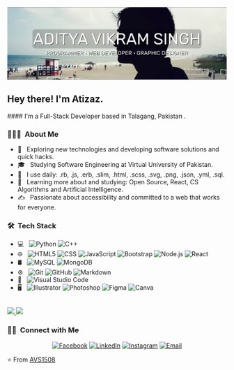 <img src="https://raw.githubusercontent.com/AVS1508/AVS1508/master/assets/Aditya%20Vikram%20Singh%20Banner.png">

<h2> Hey there! I'm Atizaz.</h2>
#### I'm a Full-Stack Developer based in Talagang, Pakistan .
<h3> 👨🏻‍💻 &nbsp;About Me </h3>

- 🤔 &nbsp; Exploring new technologies and developing software solutions and quick hacks.
- 🎓 &nbsp; Studying Software Engineering at Virtual University of Pakistan.
- 💼 &nbsp; I use daily: .rb, .js, .erb, .slim, .html, .scss, .svg, .png, .json, .yml, .sql.
- 🌱 &nbsp; Learning more about and studying: Open Source, React, CS Algorithms and Artificial Intelligence.
- ✍️ &nbsp; Passionate about accessibility and committed to a web that works for everyone.

<h3> 🛠 &nbsp;Tech Stack</h3>

- 💻 &nbsp;
  ![Python](https://img.shields.io/badge/-Python-333333?style=flat&logo=python)
  ![C++](https://img.shields.io/badge/-C++-333333?style=flat&logo=C%2B%2B&logoColor=00599C)
- 🌐 &nbsp;
  ![HTML5](https://img.shields.io/badge/-HTML5-333333?style=flat&logo=HTML5)
  ![CSS](https://img.shields.io/badge/-CSS-333333?style=flat&logo=CSS3&logoColor=1572B6)
  ![JavaScript](https://img.shields.io/badge/-JavaScript-333333?style=flat&logo=javascript)
  ![Bootstrap](https://img.shields.io/badge/-Bootstrap-333333?style=flat&logo=bootstrap&logoColor=563D7C)
  ![Node.js](https://img.shields.io/badge/-Node.js-333333?style=flat&logo=node.js)
  ![React](https://img.shields.io/badge/-React-333333?style=flat&logo=react)
- 🛢 &nbsp;
  ![MySQL](https://img.shields.io/badge/-MySQL-333333?style=flat&logo=mysql)
  ![MongoDB](https://img.shields.io/badge/-MongoDB-333333?style=flat&logo=mongodb)
- ⚙️ &nbsp;
  ![Git](https://img.shields.io/badge/-Git-333333?style=flat&logo=git)
  ![GitHub](https://img.shields.io/badge/-GitHub-333333?style=flat&logo=github)
  ![Markdown](https://img.shields.io/badge/-Markdown-333333?style=flat&logo=markdown)
- 🔧 &nbsp;
  ![Visual Studio Code](https://img.shields.io/badge/-Visual%20Studio%20Code-333333?style=flat&logo=visual-studio-code&logoColor=007ACC)
- 🖥 &nbsp;
  ![Illustrator](https://img.shields.io/badge/-Illustrator-333333?style=flat&logo=adobe-illustrator)
  ![Photoshop](https://img.shields.io/badge/-Photoshop-333333?style=flat&logo=adobe-photoshop)
  ![Figma](https://img.shields.io/badge/-figma-333333?style=flat&logo=adobe-indesign)
  ![Canva](https://img.shields.io/badge/-canva-121232?style=flat&logo=adobe-indesign)

<br/>

<a href="https://github.com/AVS1508">
  <img height="180em" src="https://github-readme-stats.vercel.app/api?username=atizazahsan=buefy&show_icons=true" />
  <img height="180em" src="https://github-readme-stats.vercel.app/api/top-langs/?username=atizazahsan=buefy&layout=compact" />
</a>

<br/>

<h3> 🤝🏻 &nbsp;Connect with Me </h3>

<p align="center">
<a href="https://web.facebook.com/atizazahsan000"><img alt="Facebook" src="https://img.shields.io/badge/facebook-blue?style=flat-square&logo=google-chrome"></a>
<a href="https://www.linkedin.com/in/atizaz-ahsan-894557164/"><img alt="LinkedIn" src="https://img.shields.io/badge/LinkedIn-AtizazAhsan-blue?style=flat-square&logo=linkedin"></a>
<a href="https://www.instagram.com/aitazaz_ahxan/"><img alt="Instagram" src="https://img.shields.io/badge/Instagram-atizazahsan__-blue?style=flat-square&logo=instagram"></a>
<a href="mailto:atizazahsan.dev@gmail.com"><img alt="Email" src="https://img.shields.io/badge/Email-atizazahsan.dev@gmail.com-blue?style=flat-square&logo=gmail"></a>
</p>

⭐️ From [AVS1508](https://github.com/AVS1508)
